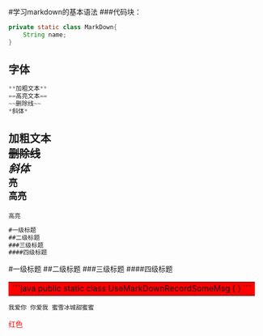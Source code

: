 #学习markdown的基本语法
###代码块：
```java
private static class MarkDown{
    String name;
}
```
## 字体
```java
**加粗文本**
==高亮文本==
~~删除线~~
*斜体*
```
**加粗文本** <br>
~~删除线~~ <br>
*斜体* <br>
`亮` <br>
``高亮`` <br>
---
``高亮``

```java
#一级标题
##二级标题
###三级标题
####四级标题
```

#一级标题
##二级标题
###三级标题
####四级标题

<table>
    <tr>
    <td bgcolor="red">
```java
public static class UseMarkDownRecordSomeMsg {
}
```
</tr>
</table>


```markdown
我爱你 你爱我 蜜雪冰城甜蜜蜜
```

<font color=red>
红色</font>

